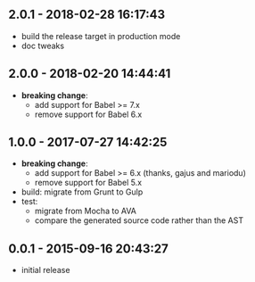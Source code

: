 ## 2.0.1 - 2018-02-28 16:17:43

* build the release target in production mode
* doc tweaks

## 2.0.0 - 2018-02-20 14:44:41

* **breaking change**:
  * add support for Babel >= 7.x
  * remove support for Babel 6.x

## 1.0.0 - 2017-07-27 14:42:25

* **breaking change**:
  * add support for Babel >= 6.x (thanks, gajus and mariodu)
  * remove support for Babel 5.x
* build: migrate from Grunt to Gulp
* test:
  * migrate from Mocha to AVA
  * compare the generated source code rather than the AST

## 0.0.1 - 2015-09-16 20:43:27

* initial release
